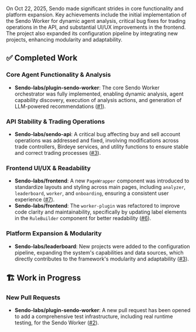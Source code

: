 On Oct 22, 2025, Sendo made significant strides in core functionality and platform expansion. Key achievements include the initial implementation of the Sendo Worker for dynamic agent analysis, critical bug fixes for trading operations in the API, and substantial UI/UX improvements in the frontend. The project also expanded its configuration pipeline by integrating new projects, enhancing modularity and adaptability.

## ✅ Completed Work
### Core Agent Functionality & Analysis
*   **Sendo-labs/plugin-sendo-worker**: The core Sendo Worker orchestrator was fully implemented, enabling dynamic analysis, agent capability discovery, execution of analysis actions, and generation of LLM-powered recommendations ([#1](https://github.com/Sendo-labs/plugin-sendo-worker/pull/1)).

### API Stability & Trading Operations
*   **Sendo-labs/sendo-api**: A critical bug affecting buy and sell account operations was addressed and fixed, involving modifications across trade controllers, Birdeye services, and utility functions to ensure stable and correct trading processes ([#3](https://github.com/Sendo-labs/sendo-api/pull/3)).

### Frontend UI/UX & Readability
*   **Sendo-labs/frontend**: A new `PageWrapper` component was introduced to standardize layouts and styling across main pages, including `analyzer`, `leaderboard`, `worker`, and `onboarding`, ensuring a consistent user experience ([#7](https://github.com/Sendo-labs/frontend/pull/7)).
*   **Sendo-labs/frontend**: The `worker-plugin` was refactored to improve code clarity and maintainability, specifically by updating label elements in the `RuleBuilder` component for better readability ([#6](https://github.com/Sendo-labs/frontend/pull/6)).

### Platform Expansion & Modularity
*   **Sendo-labs/leaderboard**: New projects were added to the configuration pipeline, expanding the system's capabilities and data sources, which directly contributes to the framework's modularity and adaptability ([#3](https://github.com/Sendo-labs/leaderboard/pull/3)).

## 🏗️ Work in Progress
### New Pull Requests
*   **Sendo-labs/plugin-sendo-worker**: A new pull request has been opened to add a comprehensive test infrastructure, including real runtime testing, for the Sendo Worker ([#2](https://github.com/Sendo-labs/plugin-sendo-worker/pull/2)).